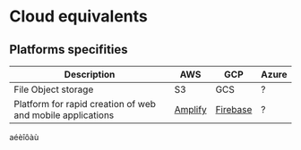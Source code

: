 # Cloud equivalents

## Platforms specifities
| Description | AWS | GCP | Azure |
| ----------- | ------- | --- | ----- |
| File Object storage | S3 | GCS | ? |
| Platform for rapid creation of web and mobile applications | [Amplify](https://aws.amazon.com/amplify/) | [Firebase](https://firebase.google.com) | ? |

aéèîôàù
